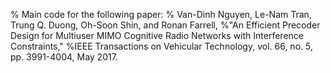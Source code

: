 % Main code for the following paper:
% Van-Dinh Nguyen, Le-Nam Tran, Trung Q. Duong, Oh-Soon Shin, and Ronan Farrell,
%"An Efficient Precoder Design for Multiuser MIMO Cognitive Radio Networks with Interference Constraints," 
%IEEE Transactions on Vehicular Technology, vol. 66, no. 5, pp. 3991-4004, May 2017.
